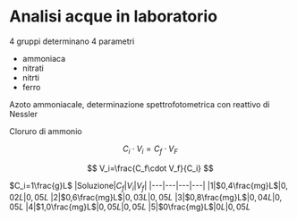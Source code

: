 # Analisi acque  in laboratorio

4 gruppi determinano 4 parametri

* ammoniaca
* nitrati
* nitrti
* ferro


Azoto ammoniacale, determinazione spettrofotometrica con reattivo di Nessler

Cloruro di ammonio


$$
C_i\cdot V_i = C_f \cdot V_F
$$

$$
V_i=\frac{C_f\cdot V_f}{C_i}
$$

$C_i=1\frac{g}L$
|Soluzione|$C_f$|$V_i$|$V_f$|
|---|---|---|---|
|1|$0,4\frac{mg}L$|$0,02L$|$0,05L$
|2|$0,6\frac{mg}L$|$0,03L$|$0,05L$
|3|$0,8\frac{mg}L$|$0,04L$|$0,05L$
|4|$1,0\frac{mg}L$|$0,05L$|$0,05L$
|5|$0\frac{mg}L$|$0L$|$0,05L$
<!--stackedit_data:
eyJoaXN0b3J5IjpbMjI3NzI5NDM3LDQ4NTM4MTIwOCw2NDY0Mz
I5MzhdfQ==
-->